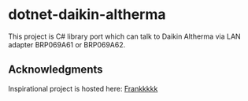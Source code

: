 # dotnet-daikin-altherma

This project is C# library port which can talk to Daikin Altherma
via LAN adapter BRP069A61 or BRP069A62.

## Acknowledgments

Inspirational project is hosted here:
[Frankkkkk](https://github.com/Frankkkkk/python-daikin-altherma)
